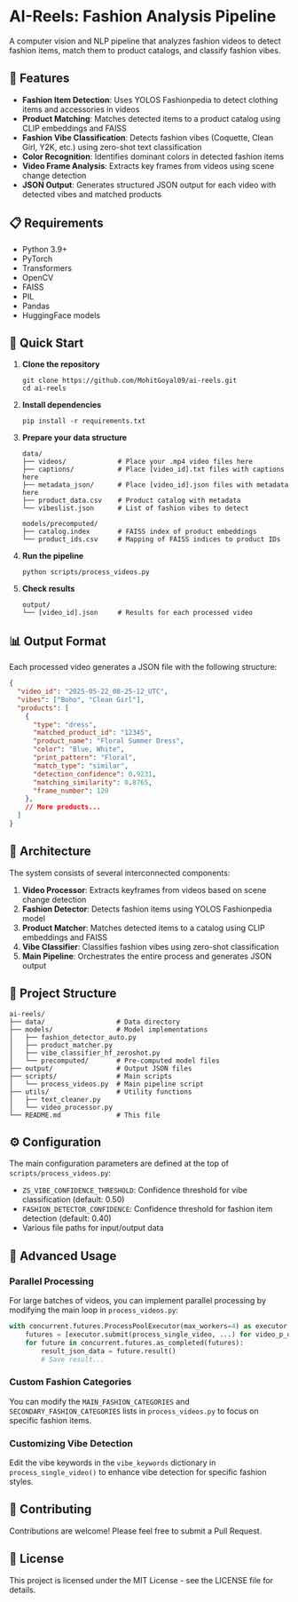 # AI-Reels: Fashion Analysis Pipeline

A computer vision and NLP pipeline that analyzes fashion videos to detect fashion items, match them to product catalogs, and classify fashion vibes.

## 🌟 Features

- **Fashion Item Detection**: Uses YOLOS Fashionpedia to detect clothing items and accessories in videos
- **Product Matching**: Matches detected items to a product catalog using CLIP embeddings and FAISS
- **Fashion Vibe Classification**: Detects fashion vibes (Coquette, Clean Girl, Y2K, etc.) using zero-shot text classification
- **Color Recognition**: Identifies dominant colors in detected fashion items
- **Video Frame Analysis**: Extracts key frames from videos using scene change detection
- **JSON Output**: Generates structured JSON output for each video with detected vibes and matched products

## 📋 Requirements

- Python 3.9+
- PyTorch
- Transformers
- OpenCV
- FAISS
- PIL
- Pandas
- HuggingFace models

## 🚀 Quick Start

1. **Clone the repository**

   ```
   git clone https://github.com/MohitGoyal09/ai-reels.git
   cd ai-reels
   ```

2. **Install dependencies**

   ```
   pip install -r requirements.txt
   ```

3. **Prepare your data structure**

   ```
   data/
   ├── videos/             # Place your .mp4 video files here
   ├── captions/           # Place [video_id].txt files with captions here
   ├── metadata_json/      # Place [video_id].json files with metadata here
   ├── product_data.csv    # Product catalog with metadata
   └── vibeslist.json      # List of fashion vibes to detect
   
   models/precomputed/
   ├── catalog.index       # FAISS index of product embeddings
   └── product_ids.csv     # Mapping of FAISS indices to product IDs
   ```

4. **Run the pipeline**

   ```
   python scripts/process_videos.py
   ```

5. **Check results**

   ```
   output/
   └── [video_id].json     # Results for each processed video
   ```

## 📊 Output Format

Each processed video generates a JSON file with the following structure:

```json
{
  "video_id": "2025-05-22_08-25-12_UTC",
  "vibes": ["Boho", "Clean Girl"],
  "products": [
    {
      "type": "dress",
      "matched_product_id": "12345",
      "product_name": "Floral Summer Dress",
      "color": "Blue, White",
      "print_pattern": "Floral",
      "match_type": "similar",
      "detection_confidence": 0.9231,
      "matching_similarity": 0.8765,
      "frame_number": 120
    },
    // More products...
  ]
}
```

## 🧠 Architecture

The system consists of several interconnected components:

1. **Video Processor**: Extracts keyframes from videos based on scene change detection
2. **Fashion Detector**: Detects fashion items using YOLOS Fashionpedia model
3. **Product Matcher**: Matches detected items to a catalog using CLIP embeddings and FAISS
4. **Vibe Classifier**: Classifies fashion vibes using zero-shot classification
5. **Main Pipeline**: Orchestrates the entire process and generates JSON output

## 📁 Project Structure

```
ai-reels/
├── data/                  # Data directory
├── models/                # Model implementations
│   ├── fashion_detector_auto.py
│   ├── product_matcher.py
│   ├── vibe_classifier_hf_zeroshot.py
│   └── precomputed/       # Pre-computed model files
├── output/                # Output JSON files
├── scripts/               # Main scripts
│   └── process_videos.py  # Main pipeline script
├── utils/                 # Utility functions
│   ├── text_cleaner.py
│   └── video_processor.py
└── README.md              # This file
```

## ⚙️ Configuration

The main configuration parameters are defined at the top of `scripts/process_videos.py`:

- `ZS_VIBE_CONFIDENCE_THRESHOLD`: Confidence threshold for vibe classification (default: 0.50)
- `FASHION_DETECTOR_CONFIDENCE`: Confidence threshold for fashion item detection (default: 0.40)
- Various file paths for input/output data

## 🔧 Advanced Usage

### Parallel Processing

For large batches of videos, you can implement parallel processing by modifying the main loop in `process_videos.py`:

```python
with concurrent.futures.ProcessPoolExecutor(max_workers=4) as executor:
    futures = [executor.submit(process_single_video, ...) for video_p_obj in all_video_file_paths]
    for future in concurrent.futures.as_completed(futures):
        result_json_data = future.result()
        # Save result...
```

### Custom Fashion Categories

You can modify the `MAIN_FASHION_CATEGORIES` and `SECONDARY_FASHION_CATEGORIES` lists in `process_videos.py` to focus on specific fashion items.

### Customizing Vibe Detection

Edit the vibe keywords in the `vibe_keywords` dictionary in `process_single_video()` to enhance vibe detection for specific fashion styles.

## 🤝 Contributing

Contributions are welcome! Please feel free to submit a Pull Request.

## 📜 License

This project is licensed under the MIT License - see the LICENSE file for details.

